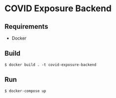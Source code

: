 # COVID Exposure Backend
## Requirements
- Docker
## Build
```
$ docker build . -t covid-exposure-backend
```
## Run
```
$ docker-compose up
```
